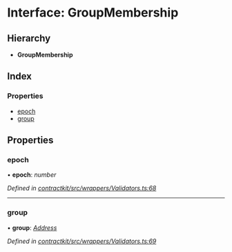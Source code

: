 # Interface: GroupMembership

## Hierarchy

* **GroupMembership**

## Index

### Properties

* [epoch](_contractkit_src_wrappers_validators_.groupmembership.md#epoch)
* [group](_contractkit_src_wrappers_validators_.groupmembership.md#group)

## Properties

###  epoch

• **epoch**: *number*

*Defined in [contractkit/src/wrappers/Validators.ts:68](https://github.com/celo-org/celo-monorepo/blob/master/packages/contractkit/src/wrappers/Validators.ts#L68)*

___

###  group

• **group**: *[Address](../modules/_contractkit_src_base_.md#address)*

*Defined in [contractkit/src/wrappers/Validators.ts:69](https://github.com/celo-org/celo-monorepo/blob/master/packages/contractkit/src/wrappers/Validators.ts#L69)*
